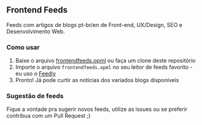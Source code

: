 ## Frontend Feeds

Feeds com artigos de blogs pt-br/en de Front-end, UX/Design, SEO e Desenvolvimento Web.


### Como usar

1. Baixe o arquivo [frontendfeeds.opml](https://github.com/paoloalmeida/my-frontend-feeds/archive/master.zip) ou faça um clone deste repositório
2. Importe o arquivo `frontendfeeds.opml` no seu leitor de feeds favorito - eu uso o [Feedly](http://feedly.com)
3. Pronto! Já pode curtir as notícias dos variados blogs disponíveis

### Sugestão de feeds

Fique a vontade pra sugerir novos feeds, utilize as issues ou se preferir contribua com um Pull Request ;)